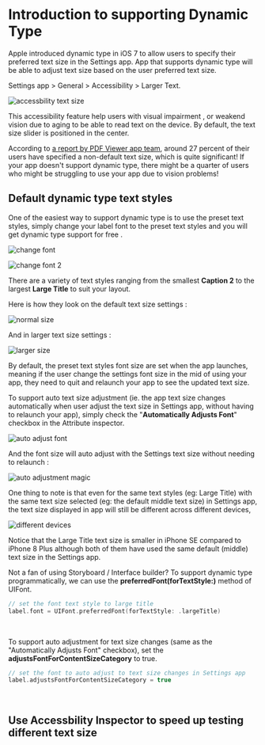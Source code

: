 # Introduction to supporting Dynamic Type

Apple introduced dynamic type in iOS 7 to allow users to specify their preferred text size in the Settings app. App that supports dynamic type will be able to adjust text size based on the user preferred text size.



Settings app > General > Accessibility > Larger Text.

![accessbility text size](https://iosimage.s3.amazonaws.com/2019/51-dynamic-type/accessiblityPage.png)



This accessibility feature help users with visual impairment , or weakend vision due to aging to be able to read text on the device. By default, the text size slider is positioned in the center.



According to [a report by PDF Viewer app team](https://pspdfkit.com/blog/2018/improving-dynamic-type-support/), around 27 percent of their users have specified a non-default text size, which is quite significant! If your app doesn't support dynamic type, there might be a quarter of users who might be struggling to use your app due to vision problems!



## Default dynamic type text styles

One of the easiest way to support dynamic type is to use the preset text styles, simply change your label font to the preset text styles and you will get dynamic type support for free .



![change font](https://iosimage.s3.amazonaws.com/2019/51-dynamic-type/changeFont.png)



![change font 2](https://iosimage.s3.amazonaws.com/2019/51-dynamic-type/changeFont2.png)



There are a variety of text styles ranging from the smallest **Caption 2** to the largest **Large Title** to suit your layout.



Here is how they look on the default text size settings : 

![normal size](https://iosimage.s3.amazonaws.com/2019/51-dynamic-type/normalSize.png)



And in larger text size settings : 

![larger size](https://iosimage.s3.amazonaws.com/2019/51-dynamic-type/largerSize.png)





By default, the preset text styles font size are set when the app launches, meaning if the user change the settings font size in the mid of using your app, they need to quit and relaunch your app to see the updated text size. 



To support auto text size adjustment (ie. the app text size changes automatically when user adjust the text size in Settings app, without having to relaunch your app), simply check the "**Automatically Adjusts Font**" checkbox in the Attribute inspector.



![auto adjust font](https://iosimage.s3.amazonaws.com/2019/51-dynamic-type/autoAdjustFont.png)



And the font size will auto adjust with the Settings text size without needing to relaunch : 

![auto adjustment magic](https://iosimage.s3.amazonaws.com/2019/51-dynamic-type/realtimeFont.gif)





One thing to note is that even for the same text styles (eg: Large Title) with the same text size selected (eg: the default middle text size) in Settings app, the text size displayed in app will still be different across different devices, 



![different devices](https://iosimage.s3.amazonaws.com/2019/51-dynamic-type/differentSizes.png)



Notice that the Large Title text size is smaller in iPhone SE compared to iPhone 8 Plus although both of them have used the same default (middle) text size in the Settings app.



Not a fan of using Storyboard / Interface builder? To support dynamic type programmatically, we can use the **preferredFont(forTextStyle:)** method of UIFont.

```swift
// set the font text style to large title
label.font = UIFont.preferredFont(forTextStyle: .largeTitle)
```

<br>

To support auto adjustment for text size changes (same as the "Automatically Adjusts Font" checkbox), set the **adjustsFontForContentSizeCategory** to true.

```swift
// set the font to auto adjust to text size changes in Settings app
label.adjustsFontForContentSizeCategory = true
```

<br>



## Use Accessbility Inspector to speed up testing different text size

